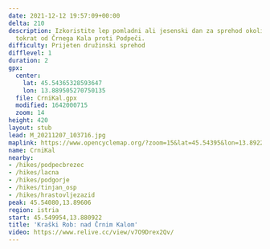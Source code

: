 ```yaml
---
date: 2021-12-12 19:57:09+00:00
delta: 210
description: Izkoristite lep pomladni ali jesenski dan za sprehod okoli Kraškega Roba,
  tokrat od Črnega Kala proti Podpeči.
difficulty: Prijeten družinski sprehod
difflevel: 1
duration: 2
gpx:
  center:
    lat: 45.54365328593647
    lon: 13.889505270750135
  file: CrniKal.gpx
  modified: 1642000715
  zoom: 14
height: 420
layout: stub
lead: M_20211207_103716.jpg
maplink: https://www.opencyclemap.org/?zoom=15&lat=45.54395&lon=13.89226&layers=B0000
name: CrniKal
nearby:
- /hikes/podpecbrezec
- /hikes/lacna
- /hikes/podgorje
- /hikes/tinjan_osp
- /hikes/hrastovljezazid
peak: 45.54080,13.89606
region: istria
start: 45.549954,13.880922
title: 'Kraški Rob: nad Črnim Kalom'
video: https://www.relive.cc/view/v7O9Drex2Qv/
---
```

